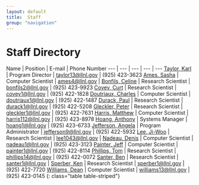 ```yaml
---
layout: default
title:  Staff
group: "navigation"
---
```


# Staff Directory

Name | Position | E-mail | Phone Number
--- | --- | --- | --- | ---
[Taylor, Karl][karl] | Program Director |	taylor13@llnl.gov |	(925) 423-3623
[Ames, Sasha][ames] | Computer Scientist	| ames4@llnl.gov	|
[Bonfils, Celine][celine] | Research Scientist | bonfils2@llnl.gov | (925) 423-9923
[Covey, Curt][curt] | Research Scientist	| covey1@llnl.gov	| (925) 422-1828
[Doutriaux, Charles][doutriaux] | Computer Scientist	| doutriaux1@llnl.gov	| (925) 422-1487
[Durack, Paul][durack] | Research Scientist	| durack1@llnl.gov	| (925) 422-5208
[Gleckler, Peter][gleckler] | Research Scientist	| gleckler1@llnl.gov	| (925) 422-7631
[Harris, Matthew][harris] | Computer Scientist	| harris112@llnl.gov	| (925) 423-8978
[Hoang, Anthony][hoang] | Systems Manager	| hoang1@llnl.gov	| (925) 423-6733
[Jefferson, Angela][jefferson] | Program Administrator | jefferson9@llnl.gov | (925) 422-5932
[Lee, Ji-Woo][lee] | Research Scientist	| lee1043@llnl.gov	|
[Nadeau, Denis][nadeau] | Computer Scientist | nadeau1@llnl.gov | (925) 423-3123
[Painter, Jeff][painter] | Computer Scientist	| painter1@llnl.gov	| (925) 422-8114
[Phillips, Tom][phillips] | Research Scientist	| phillips14@llnl.gov	| (925) 422-0072
[Santer, Ben][santer] | Research Scientist	| santer1@llnl.gov	|
[Sperber, Ken][sperber] | Research Scientist	| sperber1@llnl.gov	| (925) 422-7720
[Williams, Dean][williams] | Computer Scientist	| williams13@llnl.gov	| (925) 423-0145
{: class="table table-striped"}

[karl]: about/staff/Karl/index.html
[ames]: about/staff/sasha/index.html
[celine]: about/staff/celine/index.html
[curt]: about/staff/curt/index.html
[doutriaux]: about/staff/doutriaux/index.html
[durack]: about/staff/durack/index.html
[gleckler]: about/staff/gleckler/index.html
[harris]: about/staff/harris/index.html
[hoang]: about/staff/hoang/index.html
[lee]: about/staff/lee/index.html
[nadeau]: about/staff/nadeau/index.html
[painter]: about/staff/painter/index.html
[phillips]: about/staff/phillips/index.html
[santer]: about/staff/santer/index.html
[sperber]: about/staff/sperber/index.html
[williams]:about/staff/williams/index.html
[jefferson]: about/staff/angela/index.html